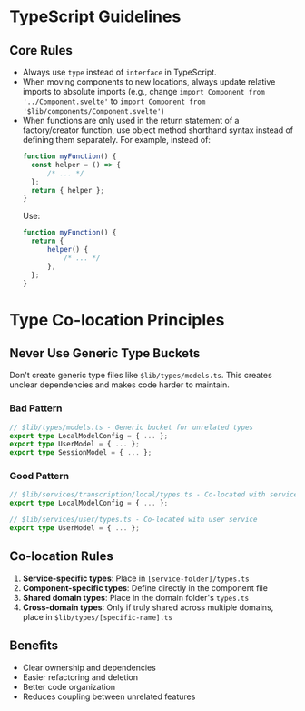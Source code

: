 # TypeScript Guidelines

## Core Rules

- Always use `type` instead of `interface` in TypeScript.
- When moving components to new locations, always update relative imports to absolute imports (e.g., change `import Component from '../Component.svelte'` to `import Component from '$lib/components/Component.svelte'`)
- When functions are only used in the return statement of a factory/creator function, use object method shorthand syntax instead of defining them separately. For example, instead of:
  ```typescript
  function myFunction() {
  	const helper = () => {
  		/* ... */
  	};
  	return { helper };
  }
  ```
  Use:
  ```typescript
  function myFunction() {
  	return {
  		helper() {
  			/* ... */
  		},
  	};
  }
  ```

# Type Co-location Principles

## Never Use Generic Type Buckets

Don't create generic type files like `$lib/types/models.ts`. This creates unclear dependencies and makes code harder to maintain.

### Bad Pattern

```typescript
// $lib/types/models.ts - Generic bucket for unrelated types
export type LocalModelConfig = { ... };
export type UserModel = { ... };
export type SessionModel = { ... };
```

### Good Pattern

```typescript
// $lib/services/transcription/local/types.ts - Co-located with service
export type LocalModelConfig = { ... };

// $lib/services/user/types.ts - Co-located with user service
export type UserModel = { ... };
```

## Co-location Rules

1. **Service-specific types**: Place in `[service-folder]/types.ts`
2. **Component-specific types**: Define directly in the component file
3. **Shared domain types**: Place in the domain folder's `types.ts`
4. **Cross-domain types**: Only if truly shared across multiple domains, place in `$lib/types/[specific-name].ts`

## Benefits

- Clear ownership and dependencies
- Easier refactoring and deletion
- Better code organization
- Reduces coupling between unrelated features
